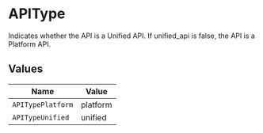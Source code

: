 # APIType

Indicates whether the API is a Unified API. If unified_api is false, the API is a Platform API.


## Values

| Name              | Value             |
| ----------------- | ----------------- |
| `APITypePlatform` | platform          |
| `APITypeUnified`  | unified           |